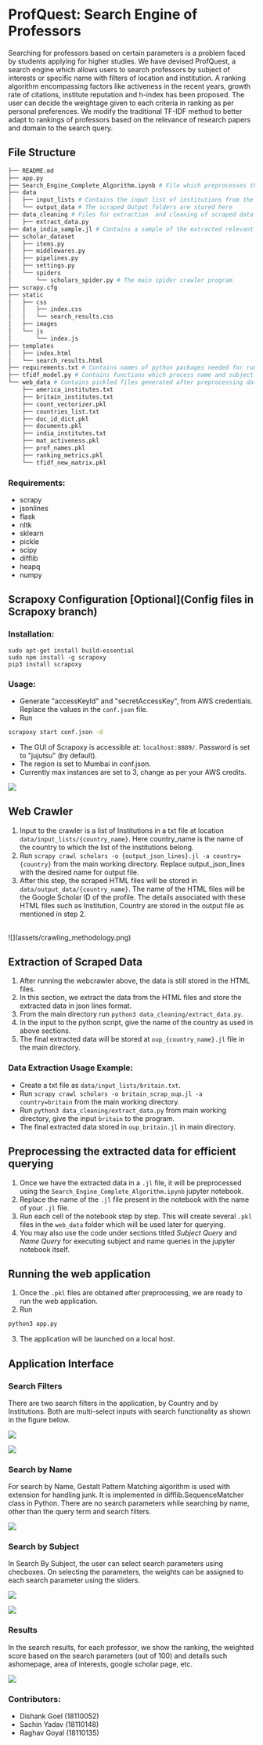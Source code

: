 # ProfQuest: Search Engine of Professors

Searching for professors based on certain parameters is a problem faced by students applying for higher studies. We have devised ProfQuest, a search engine which allows users to search professors by subject of interests or specific name with filters of location and institution. A ranking algorithm encompassing factors like activeness in the recent years, growth rate of citations, institute reputation and h-index has been proposed. The user can decide the weightage given to each criteria in ranking as per personal preferences. We modify the traditional TF-IDF method to better adapt to rankings of professors based on the relevance of research papers and domain to the search query.


## File Structure
```bash
├── README.md
├── app.py
├── Search_Engine_Complete_Algorithm.ipynb # File which preprocesses the extracted data and stores it in pickle format for faster querying, also contains code for querying
├── data
│   ├── input_lists # Contains the input list of institutions from the user for Scraper
│   └── output_data # The scraped Output folders are stored here
├── data_cleaning # Files for extraction  and cleaning of scraped data
│   ├── extract_data.py
├── data_india_sample.jl # Contains a sample of the extracted relevant information from the google scholar pages of the professors
├── scholar_dataset
│   ├── items.py
│   ├── middlewares.py
│   ├── pipelines.py
│   ├── settings.py
│   └── spiders
│       └── scholars_spider.py # The main spider crawler program
├── scrapy.cfg
├── static
│   ├── css
│   │   ├── index.css
│   │   └── search_results.css
│   ├── images
│   └── js
│       └── index.js
├── templates
│   ├── index.html
│   └── search_results.html
├── requirements.txt # Contains names of python packages needed for running code
├── tfidf_model.py # Contains functions which process name and subject queries
└── web_data # Contains pickled files generated after preprocessing dataset
    ├── america_institutes.txt
    ├── britain_institutes.txt
    ├── count_vectorizer.pkl
    ├── countries_list.txt
    ├── doc_id_dict.pkl
    ├── documents.pkl
    ├── india_institutes.txt
    ├── mat_activeness.pkl
    ├── prof_names.pkl
    ├── ranking_metrics.pkl
    └── tfidf_new_matrix.pkl
```


### Requirements:
- scrapy
- jsonlines
- flask
- nltk
- sklearn
- pickle
- scipy
- difflib
- heapq
- numpy


## Scrapoxy Configuration [Optional](Config files in Scrapoxy branch)
### Installation:
```
sudo apt-get install build-essential
sudo npm install -g scrapoxy
pip3 install scrapoxy
```
### Usage:
- Generate "accessKeyId" and "secretAccessKey", from AWS credentials. Replace the values in the `conf.json` file.
- Run 
```bash
scrapoxy start conf.json -d   
```
- The GUI of Scrapoxy is accessible at: `localhost:8889/`. Password is set to "jujutsu" (by default). 
- The region is set to Mumbai in conf.json.
- Currently max instances are set to 3, change as per your AWS credits.

![](assets/scrapoxy_image.PNG)
<br>

## Web Crawler
1. Input to the crawler is a list of Institutions in a txt file at location ```data/input_lists/{country_name}```. Here country_name is the name of the country to which the list of the institutions belong.
2. Run ```scrapy crawl scholars -o {output_json_lines}.jl -a country={country}``` from the main working directory. Replace output_json_lines with the desired name for output file.
3. After this step, the scraped HTML files will be stored in ```data/output_data/{country_name}```. The name of the HTML files will be the Google Scholar ID of the profile. The details associated with these HTML files such as Institution, Country are stored in the output file as mentioned in step 2.
<br>
![](assets/crawling_methodology.png)

<br>

## Extraction of Scraped Data
1. After running the webcrawler above, the data is still stored in the HTML files.
2. In this section, we extract the data from the HTML files and store the extracted data in json lines format.
3. From the main directory run ```python3 data_cleaning/extract_data.py```. 
4. In the input to the python script, give the name of the country as used in above sections.
5. The final extracted data will be stored at ```oup_{country_name}.jl``` file in the main directory.

### Data Extraction Usage Example:
- Create a txt file as `data/input_lists/britain.txt`.
- Run ```scrapy crawl scholars -o britain_scrap_oup.jl -a country=britain``` from the main working directory. 
- Run ```python3 data_cleaning/extract_data.py``` from main working directory, give the input `britain` to the program.
- The final extracted data stored in `oup_britain.jl` in main directory.
  
## Preprocessing the extracted data for efficient querying
1. Once we have the extracted data in a `.jl` file, it will be preprocessed using the `Search_Engine_Complete_Algorithm.ipynb` jupyter notebook.
2. Replace the name of the `.jl` file present in the notebook with the name of your `.jl` file.
3. Run each cell of the notebook step by step. This will create several `.pkl` files in the `web_data` folder which will be used later for querying. 
4. You may also use the code under sections titled *Subject Query* and *Name Query* for executing subject and name queries in the jupyter notebook itself. 

## Running the web application
1. Once the `.pkl` files are obtained after preprocessing, we are ready to run the web application.
2. Run
```bash
python3 app.py
```
3. The application will be launched on a local host.

## Application Interface

### Search Filters
There are two search filters in the application, by Country and by Institutions. Both are multi-select inputs with search functionality as shown in the figure below.

![](assets/country_filter.png)

![](assets/institute_filter.png)
<br>

### Search by Name
For search by Name, Gestalt Pattern Matching algorithm is used with extension for handling junk. It is implemented in difflib.SequenceMatcher class in Python. There are no search parameters while searching by name, other than the query term and search filters.

![](assets/search_by_name.png)
<br>

### Search by Subject
In Search By Subject, the user can select search parameters using checboxes. On selecting the parameters, the weights can be assigned to each search parameter using the sliders.

![](assets/search_subject_parameters.png)

![](assets/search_subject_parameter_sliders.png)
<br>

### Results
In the search results, for each professor, we show the ranking, the weighted score based on the search parameters (out of 100) and details such ashomepage, area of interests, google scholar page, etc.

![](assets/search_result.png)
<br>


### Contributors:
- Dishank Goel (18110052)
- Sachin Yadav (18110148)
- Raghav Goyal (18110135)

